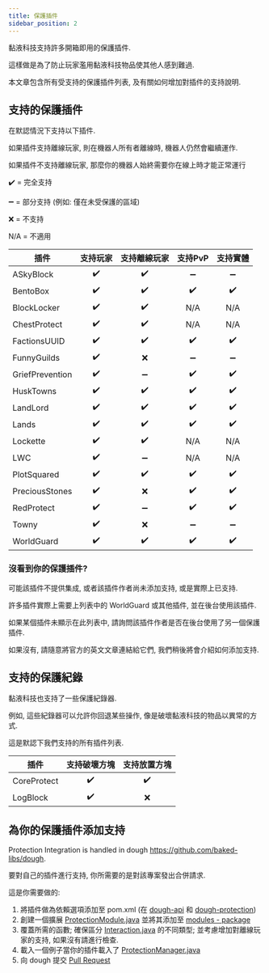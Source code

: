 ```yaml
---
title: 保護插件
sidebar_position: 2
---
```


黏液科技支持許多開箱即用的保護插件.

這樣做是為了防止玩家濫用黏液科技物品使其他人感到難過.

本文章包含所有受支持的保護插件列表, 及有關如何增加對插件的支持說明.

## 支持的保護插件

在默認情況下支持以下插件.

如果插件支持離線玩家, 則在機器人所有者離線時, 機器人仍然會繼續運作.

如果插件不支持離線玩家, 那麼你的機器人始終需要你在線上時才能正常運行

:heavy_check_mark: = 完全支持

:heavy_minus_sign: = 部分支持 (例如: 僅在未受保護的區域)

:x: = 不支持

N/A = 不適用

| 插件              |         支持玩家         |        支持離線玩家        |        支持PvP         |         支持實體         |
| --------------- |:--------------------:|:--------------------:|:--------------------:|:--------------------:|
| ASkyBlock       | :heavy_check_mark: | :heavy_check_mark: | :heavy_minus_sign: | :heavy_minus_sign: |
| BentoBox        | :heavy_check_mark: | :heavy_check_mark: | :heavy_check_mark: | :heavy_check_mark: |
| BlockLocker     | :heavy_check_mark: | :heavy_check_mark: |         N/A          |         N/A          |
| ChestProtect    | :heavy_check_mark: | :heavy_check_mark: |         N/A          |         N/A          |
| FactionsUUID    | :heavy_check_mark: | :heavy_check_mark: | :heavy_check_mark: | :heavy_check_mark: |
| FunnyGuilds     | :heavy_check_mark: |         :x:          | :heavy_minus_sign: | :heavy_minus_sign: |
| GriefPrevention | :heavy_check_mark: | :heavy_minus_sign: | :heavy_check_mark: | :heavy_check_mark: |
| HuskTowns       | :heavy_check_mark: | :heavy_check_mark: | :heavy_check_mark: | :heavy_check_mark: |
| LandLord        | :heavy_check_mark: | :heavy_check_mark: | :heavy_check_mark: | :heavy_check_mark: |
| Lands           | :heavy_check_mark: | :heavy_check_mark: | :heavy_check_mark: | :heavy_check_mark: |
| Lockette        | :heavy_check_mark: | :heavy_check_mark: |         N/A          |         N/A          |
| LWC             | :heavy_check_mark: | :heavy_minus_sign: |         N/A          |         N/A          |
| PlotSquared     | :heavy_check_mark: | :heavy_check_mark: | :heavy_check_mark: | :heavy_check_mark: |
| PreciousStones  | :heavy_check_mark: |         :x:          | :heavy_check_mark: | :heavy_check_mark: |
| RedProtect      | :heavy_check_mark: | :heavy_minus_sign: | :heavy_check_mark: | :heavy_check_mark: |
| Towny           | :heavy_check_mark: |         :x:          | :heavy_minus_sign: | :heavy_minus_sign: |
| WorldGuard      | :heavy_check_mark: | :heavy_check_mark: | :heavy_check_mark: | :heavy_check_mark: |

### 沒看到你的保護插件?

可能該插件不提供集成, 或者該插件作者尚未添加支持, 或是實際上已支持.

許多插件實際上需要上列表中的 WorldGuard 或其他插件, 並在後台使用該插件.

如果某個插件未顯示在此列表中, 請詢問該插件作者是否在後台使用了另一個保護插件.

如果沒有, 請隨意將官方的英文文章連結給它們, 我們稍後將會介紹如何添加支持.

## 支持的保護紀錄

黏液科技也支持了一些保護紀錄器.

例如, 這些紀錄器可以允許你回退某些操作, 像是破壞黏液科技的物品以異常的方式.

這是默認下我們支持的所有插件列表.

| 插件          |        支持破壞方塊        |        支持放置方塊        |
| ----------- |:--------------------:|:--------------------:|
| CoreProtect | :heavy_check_mark: | :heavy_check_mark: |
| LogBlock    | :heavy_check_mark: |         :x:          |

## 為你的保護插件添加支持

Protection Integration is handled in dough <https://github.com/baked-libs/dough>.

要對自己的插件進行支持, 你所需要的是對該專案發出合併請求.

這是你需要做的:

1. 將插件做為依賴選項添加至 pom.xml (在 [dough-api](https://github.com/baked-libs/dough/blob/main/dough-protection/pom.xml) 和 [dough-protection](https://github.com/baked-libs/dough/blob/main/dough-protection/pom.xml))
2. 創建一個擴展 [ProtectionModule.java](https://github.com/baked-libs/dough/blob/main/dough-protection/src/main/java/io/github/bakedlibs/dough/protection/ProtectionModule.java) 並將其添加至 [modules - package](https://github.com/baked-libs/dough/tree/main/dough-protection/src/main/java/io/github/bakedlibs/dough/protection/modules)
3. 覆蓋所需的函數; 確保區分 [Interaction.java](https://github.com/baked-libs/dough/blob/main/dough-protection/src/main/java/io/github/bakedlibs/dough/protection/Interaction.java) 的不同類型; 並考慮增加對離線玩家的支持, 如果沒有請進行檢查.
4. 載入一個例子當你的插件載入了 [ProtectionManager.java](https://github.com/baked-libs/dough/blob/main/dough-protection/src/main/java/io/github/bakedlibs/dough/protection/ProtectionManager.java)
5. 向 dough 提交 [Pull Request](https://github.com/baked-libs/dough/pulls)
